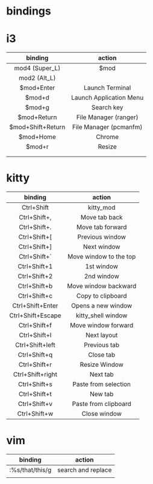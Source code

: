 bindings
========

# i3

|       binding        |         action          |
|:--------------------:|:-----------------------:|
|    mod4 (Super_L)    |          $mod           |
|     mod2 (Alt_L)     |                         |
|      $mod+Enter      |     Launch Terminal     |
|        $mod+d        | Launch Application Menu |
| $mod+g | Search key  |         googler         |
|     $mod+Return      |  File Manager (ranger)  |
|  $mod+Shift+Return   | File Manager (pcmanfm)  |
|      $mod+Home       |         Chrome          |
|        $mod+r        |         Resize          |
|                      |                         |
|                      |                         |


# kitty

|      binding      |         action         |
|:-----------------:|:----------------------:|
|    Ctrl+Shift     |       kitty_mod        |
|   Ctrl+Shift+,    |     Move tab back      |
|   Ctrl+Shift+.    |    Move tab forward    |
|   Ctrl+Shift+[    |    Previous window     |
|   Ctrl+Shift+]    |      Next window       |
|   Ctrl+Shift+`    | Move window to the top |
|   Ctrl+Shift+1    |       1st window       |
|   Ctrl+Shift+2    |       2nd window       |
|   Ctrl+Shift+b    |  Move window backward  |
|   Ctrl+Shift+c    |   Copy to clipboard    |
| Ctrl+Shift+Enter  |   Opens a new window   |
| Ctrl+Shift+Escape |   kitty_shell window   |
|   Ctrl+Shift+f    |  Move window forward   |
|   Ctrl+Shift+l    |      Next layout       |
|  Ctrl+Shift+left  |      Previous tab      |
|   Ctrl+Shift+q    |       Close tab        |
|   Ctrl+Shift+r    |     Resize Window      |
| Ctrl+Shift+right  |        Next tab        |
|   Ctrl+Shift+s    |  Paste from selection  |
|   Ctrl+Shift+t    |        New tab         |
|   Ctrl+Shift+v    |  Paste from clipboard  |
|   Ctrl+Shift+w    |      Close window      |


# vim

|     binding     |       action       |
|:---------------:|:------------------:|
| :%s/that/this/g | search and replace |
|                 |                    |
